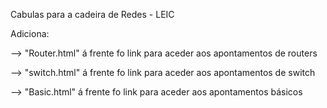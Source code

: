 Cabulas para a cadeira de Redes - LEIC

Adiciona:


--> "Router.html" á frente fo link para aceder aos apontamentos de routers

--> "switch.html" á frente fo link para aceder aos apontamentos de switch

--> "Basic.html" á frente fo link para aceder aos apontamentos básicos
